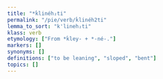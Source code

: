 ```yaml
---
title: "*ḱlinéh₂ti"
permalink: "/pie/verb/ḱlinéh2ti"
lemma_to_sort: "k'lineh₂ti"
klass: verb
etymology: ["From *ḱley- +‎ *-né-."]
markers: []
synonyms: []
definitions: ["to be leaning", "sloped", "bent"]
topics: []
---
```

